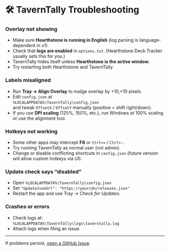 # 🛠️ TavernTally Troubleshooting

### Overlay not showing
- Make sure **Hearthstone is running in English** (log parsing is language-dependent in v1).
- Check that **logs are enabled** in `options.txt`. (Hearthstone Deck Tracker usually sets this for you.)
- TavernTally hides itself unless **Hearthstone is the active window**.
- Try restarting both Hearthstone and TavernTally.

### Labels misaligned
- Run **Tray → Align Overlay** to nudge overlay by +10,+10 pixels.
- Edit `config.json` at  
  `%LOCALAPPDATA%\TavernTally\config.json`  
  and tweak `OffsetX` / `OffsetY` manually (positive = shift right/down).
- If you use **DPI scaling** (125%, 150%, etc.), run Windows at 100% scaling or use the alignment tool.

### Hotkeys not working
- Some other apps may intercept **F8** or `Ctrl+=` / `Ctrl+-`.  
- Try running TavernTally as normal user (not admin).  
- Change or disable conflicting shortcuts in `config.json` (future version will allow custom hotkeys via UI).

### Update check says “disabled”
- Open `%LOCALAPPDATA%\TavernTally\config.json`  
- Set `"UpdateJsonUrl": "https://yourcdn/releases.json"`  
- Restart the app and use Tray → *Check for Updates*.

### Crashes or errors
- Check logs at:  
  `%LOCALAPPDATA%\TavernTally\logs\taverntally.log`  
- Attach logs when filing an issue.

---

If problems persist, [open a GitHub Issue](../issues).
